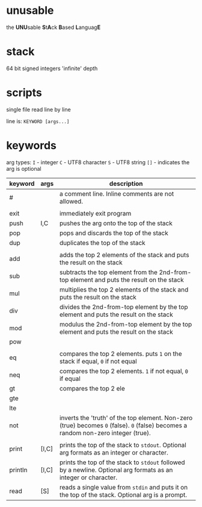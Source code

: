 # unusable
the **UNU**sable **S**t**A**ck **B**ased **L**anguag**E**

# stack
64 bit signed integers
'infinite' depth

# scripts
single file
read line by line

line is:
`KEYWORD [args...]`

# keywords
arg types:
`I` - integer
`C` - UTF8 character
`S` - UTF8 string
`[]` - indicates the arg is optional

| keyword | args | description |
| --- | --- | --- |
| # | | a comment line. Inline comments are not allowed. |
| | | |
| exit | | immediately exit program |
| push | I,C | pushes the arg onto the top of the stack |
| pop | | pops and discards the top of the stack |
| dup | | duplicates the top of the stack |
| | | |
| add | | adds the top 2 elements of the stack and puts the result on the stack |
| sub | | subtracts the top element from the 2nd-from-top element and puts the result on the stack |
| mul | | multiplies the top 2 elements of the stack and puts the result on the stack |
| div | | divides the 2nd-from-top element by the top element and puts the result on the stack |
| mod | | modulus the 2nd-from-top element by the top element and puts the result on the stack |
| pow | | |
| | | |
| eq | | compares the top 2 elements. puts `1` on the stack if equal, `0` if not equal |
| neq | | compares the top 2 elements. `1` if not equal, `0` if equal |
| gt | | compares the top 2 ele|
| gte | | |
| lte | | |
| not | | inverts the 'truth' of the top element. Non-zero (true) becomes `0` (false). `0` (false) becomes a random non-zero integer (true). |
| | | |
| print | [I,C] | prints the top of the stack to `stdout`. Optional arg formats as an integer or character. |
| println | [I,C] | prints the top of the stack to `stdout` followed by a newline. Optional arg formats as an integer or character. |
| read | [S] | reads a single value from `stdin` and puts it on the top of the stack. Optional arg is a prompt. |
